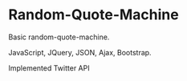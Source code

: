 # Random-Quote-Machine
Basic random-quote-machine. 

JavaScript, JQuery, JSON, Ajax, Bootstrap.

Implemented Twitter API
